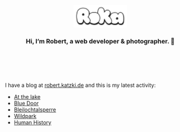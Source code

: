 <div align="center">
  <br>
  <br>
  <br>
  <br>
  <a href="https://robert.katzki.de/">
    <img width="140" src="https://github.com/ro-ka/ro-ka/blob/master/logo.svg" alt="Roka">
  </a>
  <br>
  <h3>Hi, I’m Robert, a web developer & photographer. 👋</h3>
 
  <br>
  <br>
  <br>
  <br>
</div>

I have a blog at [robert.katzki.de](https://robert.katzki.de/) and this is my latest activity:
<!-- BLOG-POST-LIST:START -->
- [At the lake](https://robert.katzki.de/photos/2025/at-the-lake)
- [Blue Door](https://robert.katzki.de/photos/2025/blue-door)
- [Bleilochtalsperre](https://robert.katzki.de/photos/2025/bleilochtalsperre)
- [Wildpark](https://robert.katzki.de/photos/2025/wildpark)
- [Human History](https://robert.katzki.de/photos/2025/human-history)
<!-- BLOG-POST-LIST:END -->
